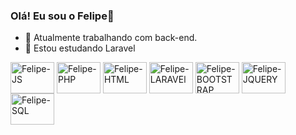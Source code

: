 ### Olá! Eu sou o Felipe👋

- 🔭 Atualmente trabalhando com back-end.
- 🌱 Estou estudando Laravel

<div>
<img align="center" alt="Felipe-JS" height="50" width="70" src="https://cdn.jsdelivr.net/gh/devicons/devicon/icons/javascript/javascript-original.svg">
<img align="center" alt="Felipe-PHP" height="50" width="70" src="https://cdn.jsdelivr.net/gh/devicons/devicon/icons/php/php-original.svg">
<img align="center" alt="Felipe-HTML" height="50" width="70" src="https://cdn.jsdelivr.net/gh/devicons/devicon/icons/html5/html5-original.svg">
<img align="center" alt="Felipe-LARAVEl" height="50" width="70" src="https://cdn.jsdelivr.net/gh/devicons/devicon/icons/css3/css3-original.svg">
<img align="center" alt="Felipe-BOOTSTRAP" height="50" width="70" src="https://cdn.jsdelivr.net/gh/devicons/devicon/icons/laravel/laravel-plain-wordmark.svg">
<img align="center" alt="Felipe-JQUERY" height="50" width="70" src="https://cdn.jsdelivr.net/gh/devicons/devicon/icons/css3/css3-original.svg">
<img align="center" alt="Felipe-SQL" height="50" width="70" src="https://cdn.jsdelivr.net/gh/devicons/devicon/icons/css3/css3-original.svg">


  
  </div>
